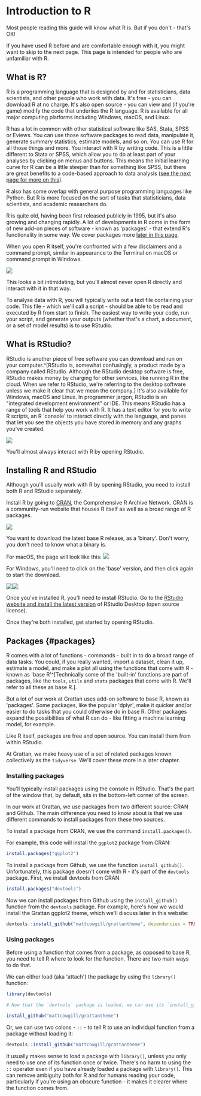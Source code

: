 # Introduction to R

Most people reading this guide will know what R is. But if you don't - that's OK! 

If you have used R before and are comfortable enough with it, you might want to skip to the next page. This page is intended for people who are unfamiliar with R.

## What is R?

R is a programming language that is designed by and for statisticians, data scientists, and other people who work with data. It's free - you can download R at no charge. It's also open source - you can view and (if you're game) modify the code that underlies the R language. R is available for all major computing platforms including Windows, macOS, and Linux.

R has a lot in common with other statistical software like SAS, Stata, SPSS or Eviews. You can use those software packages to read data, manipulate it, generate summary statistics, estimate models, and so on. You can use R for all those things and more. You interact with R by writing code. This is a little different to Stata or SPSS, which allow you to do at least part of your analyses by clicking on menus and buttons. This means the initial learning curve for R can be a little steeper than for something like SPSS, but there are great benefits to a code-based approach to data analysis ([see the next page for more on this](#why-script)).

R also has some overlap with general purpose programming languages like Python. But R is more focused on the sort of tasks that statisticians, data scientists, and academic researchers do.

R is quite old, having been first released publicly in 1995, but it's also growing and changing rapidly. A lot of developments in R come in the form of new add-on pieces of software - known as 'packages' - that extend R's functionality in some way. We cover packages more [later in this page](#packages). 

When you open R itself, you're confronted with a few disclaimers and a command prompt, similar in appearance to the Terminal on macOS or command prompt in Windows.

![](atlas/r_screenshot.png)<!-- -->

This looks a bit intimidating, but you'll almost never open R directly and interact with it in that way.

To analyse data with R, you will typically write out a text file containing your code. This file - which we'll call a script - should be able to be read and executed by R from start to finish. The easiest way to write your code, run your script, and generate your outputs (whether that's a chart, a document, or a set of model results) is to use RStudio.

## What is RStudio?

RStudio is another piece of free software you can download and run on your computer.^[RStudio is, somewhat confusingly, a product made by a company called RStudio. Although the RStudio desktop software is free, RStudio makes money by charging for other services, like running R in the cloud. When we refer to RStudio, we're referring to the desktop software unless we make it clear that we mean the company.] It's also available for Windows, macOS and Linux. In programmer jargon, RStudio is an "integrated development environment" or IDE. This means RStudio has a range of tools that help you work with R. It has a text editor for you to write R scripts, an R 'console' to interact directly with the language, and panes that let you see the objects you have stored in memory and any graphs you've created. 

![](atlas/rstudio_screenshot.png)<!-- -->

You'll almost always interact with R by opening RStudio. 

## Installing R and RStudio

Although you'll usually work with R by opening RStudio, you need to install both R and RStudio separately. 

Install R by going to [CRAN](https://cran.r-project.org), the Comprehensive R Archive Network. CRAN is a community-run website that houses R itself as well as a broad range of R packages. 

![](atlas/r_cran.png)<!-- -->

You want to download the latest base R release, as a 'binary'. Don't worry, you don't need to know what a binary is.

For macOS, the page will look like this:
![](atlas/r_cran_macos.png)<!-- -->

For Windows, you'll need to click on the 'base' version, and then click again to start the download.

![](atlas/r_cran_windows_1.png)<!-- -->![](atlas/r_cran_windows_2.png)<!-- -->

Once you've installed R, you'll need to install RStudio. Go to the [RStudio website and install the latest version](https://www.rstudio.com/products/rstudio/download/#download) of RStudio Desktop (open source license).

Once they're both installed, get started by opening RStudio. 

## Packages {#packages}

R comes with a lot of functions - commands - built in to do a broad range of data tasks. You could, if you really wanted, import a dataset, clean it up, estimate a model, and make a plot all using the functions that come with R - known as 'base R'^[Technically some of the 'built-in' functions are part of packages, like the `tools`, `utils` and `stats` packages that come with R. We'll refer to all these as base R.]. 

But a lot of our work at Grattan uses add-on software to base R, known as 'packages'. Some packages, like the popular 'dplyr', make it quicker and/or easier to do tasks that you could otherwise do in base R. Other packages expand the possibilities of what R can do - like fitting a machine learning model, for example.

Like R itself, packages are free and open source. You can install them from within RStudio.

At Grattan, we make heavy use of a set of related packages known collectively as the `tidyverse`. We'll cover these more in a later chapter.

### Installing packages

You'll typically install packages using the console in RStudio. That's the part of the window that, by default, sits in the bottom-left corner of the screen.

In our work at Grattan, we use packages from two different source: CRAN and Github. The main difference you need to know about is that we use different commands to install packages from these two sources.

To install a package from CRAN, we use the command `install.packages()`.

For example, this code will install the `ggplot2` package from CRAN:


```r
install.packages("ggplot2")
```

To install a package from Github, we use the function `install_github()`. Unfortunately, this package doesn't come with R - it's part of the `devtools` package. First, we install devtools from CRAN:


```r
install.packages("devtools")
```

Now we can install packages from Github using the `install_github()` function from the `devtools` package. For example, here's how we would install the Grattan ggplot2 theme, which we'll discuss later in this website:


```r
devtools::install_github("mattcowgill/grattantheme", dependencies = TRUE)
```

### Using packages

Before using a function that comes from a package, as opposed to base R, you need to tell R where to look for the function. There are two main ways to do that. 

We can either load (aka 'attach') the package by using the `library()` function:


```r
library(devtools)

# Now that the `devtools` package is loaded, we can use its `install_github()` function:

install_github("mattcowgill/grattantheme")
```

Or, we can use two colons - `::` - to tell R to use an individual function from a package without loading it:


```r
devtools::install_github("mattcowgill/grattantheme")
```

It usually makes sense to load a package with `library()`, unless you only need to use one of its function once or twice. There's no harm to using the `::` operator even if you have already loaded a package with `library()`. This can remove ambiguity both for R and for humans reading your code, particularly if you're using an obscure function - it makes it clearer where the function comes from.

